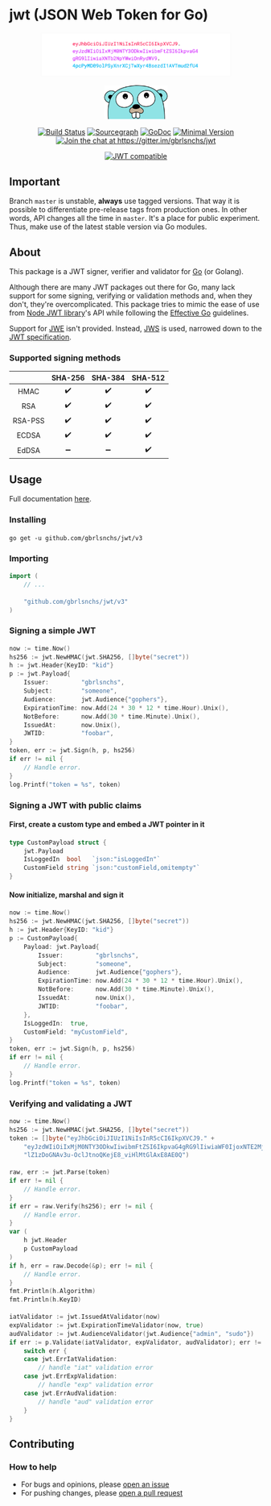 # jwt (JSON Web Token for Go)

<p align="center">
  <img src="encoded_jwt.png" width="75%" height="75%">
</p>

<p align="center">
  <img src="gopher_head.png" width="25%" height="25%">
</p>

<p align="center">
  <a target="_blank" href="https://travis-ci.org/gbrlsnchs/jwt"><img alt="Build Status" src="https://travis-ci.org/gbrlsnchs/jwt.svg?branch=master"></a>
  <a target="_blank" href="https://sourcegraph.com/github.com/gbrlsnchs/jwt?badge"><img alt="Sourcegraph" src="https://sourcegraph.com/github.com/gbrlsnchs/jwt/-/badge.svg"></a>
  <a target="_blank" href="https://godoc.org/github.com/gbrlsnchs/jwt"><img alt="GoDoc" src="https://godoc.org/github.com/gbrlsnchs/jwt?status.svg"></a>
  <a target="_blank" href="https://golang.org/doc/go1.11"><img alt="Minimal Version" src="https://img.shields.io/badge/compatible%20with-go1.11%2B-5272b4.svg"></a>
  <a target="_blank" href="https://gitter.im/gbrlsnchs/jwt?utm_source=badge&utm_medium=badge&utm_campaign=pr-badge&utm_content=badge"><img alt="Join the chat at https://gitter.im/gbrlsnchs/jwt" src="https://badges.gitter.im/gbrlsnchs/jwt.svg"></a>
</p>

<p align="center">
  <a target="_blank" href="https://jwt.io"><img alt="JWT compatible" src="https://jwt.io/img/badge.svg"></a>
</p>

## Important
Branch `master` is unstable, **always** use tagged versions. That way it is possible to differentiate pre-release tags from production ones.
In other words, API changes all the time in `master`. It's a place for public experiment. Thus, make use of the latest stable version via Go modules.

## About
This package is a JWT signer, verifier and validator for [Go](https://golang.org) (or Golang).

Although there are many JWT packages out there for Go, many lack support for some signing, verifying or validation methods and, when they don't, they're overcomplicated. This package tries to mimic the ease of use from [Node JWT library](https://github.com/auth0/node-jsonwebtoken)'s API while following the [Effective Go](https://golang.org/doc/effective_go.html) guidelines.

Support for [JWE](https://tools.ietf.org/html/rfc7516) isn't provided. Instead, [JWS](https://tools.ietf.org/html/rfc7515) is used, narrowed down to the [JWT specification](https://tools.ietf.org/html/rfc7519).

### Supported signing methods
|         | SHA-256            | SHA-384            | SHA-512            |
|:-------:|:------------------:|:------------------:|:------------------:|
| HMAC    | :heavy_check_mark: | :heavy_check_mark: | :heavy_check_mark: |
| RSA     | :heavy_check_mark: | :heavy_check_mark: | :heavy_check_mark: |
| RSA-PSS | :heavy_check_mark: | :heavy_check_mark: | :heavy_check_mark: |
| ECDSA   | :heavy_check_mark: | :heavy_check_mark: | :heavy_check_mark: |
| EdDSA   | :heavy_minus_sign: | :heavy_minus_sign: | :heavy_check_mark: |

## Usage
Full documentation [here](https://godoc.org/github.com/gbrlsnchs/jwt).

### Installing
`go get -u github.com/gbrlsnchs/jwt/v3`

### Importing
```go
import (
	// ...

	"github.com/gbrlsnchs/jwt/v3"
)
```

### Signing a simple JWT
```go
now := time.Now()
hs256 := jwt.NewHMAC(jwt.SHA256, []byte("secret"))
h := jwt.Header{KeyID: "kid"}
p := jwt.Payload{
	Issuer:         "gbrlsnchs",
	Subject:        "someone",
	Audience:       jwt.Audience{"gophers"},
	ExpirationTime: now.Add(24 * 30 * 12 * time.Hour).Unix(),
	NotBefore:      now.Add(30 * time.Minute).Unix(),
	IssuedAt:       now.Unix(),
	JWTID:          "foobar",
}
token, err := jwt.Sign(h, p, hs256)
if err != nil {
	// Handle error.
}
log.Printf("token = %s", token)
```

### Signing a JWT with public claims
#### First, create a custom type and embed a JWT pointer in it
```go
type CustomPayload struct {
	jwt.Payload
	IsLoggedIn  bool   `json:"isLoggedIn"`
	CustomField string `json:"customField,omitempty"`
}
```

#### Now initialize, marshal and sign it
```go
now := time.Now()
hs256 := jwt.NewHMAC(jwt.SHA256, []byte("secret"))
h := jwt.Header{KeyID: "kid"}
p := CustomPayload{
	Payload: jwt.Payload{
		Issuer:         "gbrlsnchs",
		Subject:        "someone",
		Audience:       jwt.Audience{"gophers"},
		ExpirationTime: now.Add(24 * 30 * 12 * time.Hour).Unix(),
		NotBefore:      now.Add(30 * time.Minute).Unix(),
		IssuedAt:       now.Unix(),
		JWTID:          "foobar",
	},
	IsLoggedIn:  true,
	CustomField: "myCustomField",
}
token, err := jwt.Sign(h, p, hs256)
if err != nil {
	// Handle error.
}
log.Printf("token = %s", token)
```

### Verifying and validating a JWT
```go
now := time.Now()
hs256 := jwt.NewHMAC(jwt.SHA256, []byte("secret"))
token := []byte("eyJhbGciOiJIUzI1NiIsInR5cCI6IkpXVCJ9." +
	"eyJzdWIiOiIxMjM0NTY3ODkwIiwibmFtZSI6IkpvaG4gRG9lIiwiaWF0IjoxNTE2MjM5MDIyfQ." +
	"lZ1zDoGNAv3u-OclJtnoQKejE8_viHlMtGlAxE8AE0Q")

raw, err := jwt.Parse(token) 
if err != nil {
	// Handle error.
}
if err = raw.Verify(hs256); err != nil {
	// Handle error.
}
var (
	h jwt.Header
	p CustomPayload
)
if h, err = raw.Decode(&p); err != nil {
	// Handle error.
}
fmt.Println(h.Algorithm)
fmt.Println(h.KeyID)

iatValidator := jwt.IssuedAtValidator(now)
expValidator := jwt.ExpirationTimeValidator(now, true)
audValidator := jwt.AudienceValidator(jwt.Audience{"admin", "sudo"})
if err := p.Validate(iatValidator, expValidator, audValidator); err != nil {
	switch err {
	case jwt.ErrIatValidation:
		// handle "iat" validation error
	case jwt.ErrExpValidation:
		// handle "exp" validation error
	case jwt.ErrAudValidation:
		// handle "aud" validation error
	}
}
```

## Contributing
### How to help
- For bugs and opinions, please [open an issue](https://github.com/gbrlsnchs/jwt/issues/new)
- For pushing changes, please [open a pull request](https://github.com/gbrlsnchs/jwt/compare)
